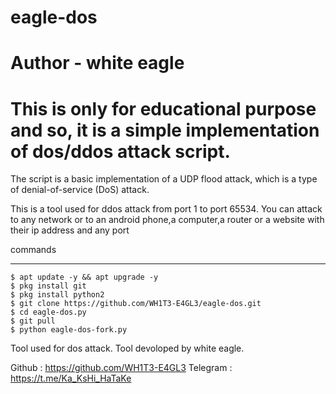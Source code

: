 # eagle-dos
# Author - white eagle

# This is only for educational purpose and so, it is a simple implementation of dos/ddos attack script.

The script is a basic implementation of a UDP flood attack, which is a type of denial-of-service (DoS) attack.


This is a  tool used for ddos attack from port 1 to port 65534.
You can attack to any network or to an android phone,a computer,a router or a website with their ip address and any port


commands
_______________
	$ apt update -y && apt upgrade -y
	$ pkg install git
	$ pkg install python2
	$ git clone https://github.com/WH1T3-E4GL3/eagle-dos.git
	$ cd eagle-dos.py
	$ git pull
	$ python eagle-dos-fork.py
 


Tool used for dos attack.
Tool devoloped by white eagle.

Github   : https://github.com/WH1T3-E4GL3
Telegram : https://t.me/Ka_KsHi_HaTaKe
	

	
